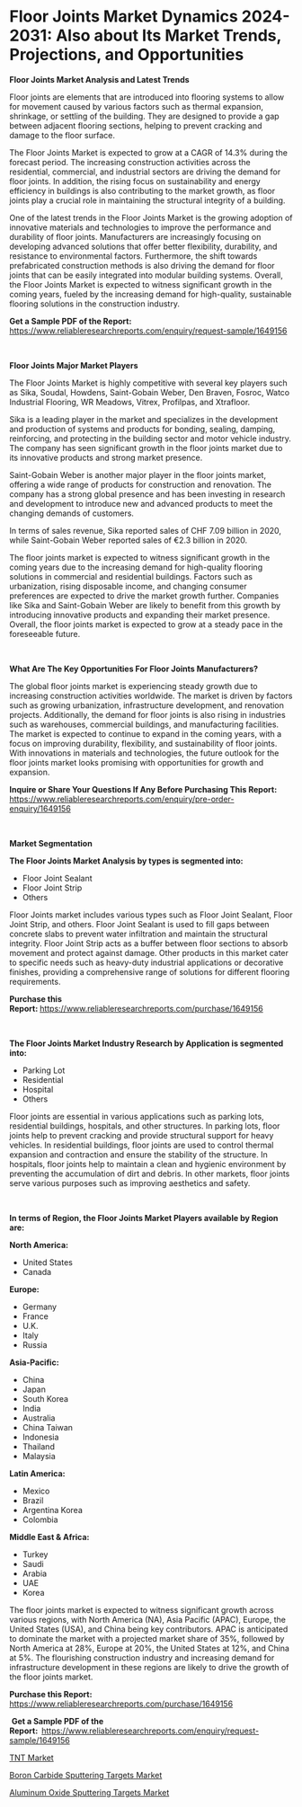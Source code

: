 <p><h1>Floor Joints Market Dynamics 2024-2031: Also about Its Market Trends, Projections, and Opportunities</h1></p><p><strong>Floor Joints Market Analysis and Latest Trends</strong></p>
<p><p>Floor joints are elements that are introduced into flooring systems to allow for movement caused by various factors such as thermal expansion, shrinkage, or settling of the building. They are designed to provide a gap between adjacent flooring sections, helping to prevent cracking and damage to the floor surface.</p><p>The Floor Joints Market is expected to grow at a CAGR of 14.3% during the forecast period. The increasing construction activities across the residential, commercial, and industrial sectors are driving the demand for floor joints. In addition, the rising focus on sustainability and energy efficiency in buildings is also contributing to the market growth, as floor joints play a crucial role in maintaining the structural integrity of a building.</p><p>One of the latest trends in the Floor Joints Market is the growing adoption of innovative materials and technologies to improve the performance and durability of floor joints. Manufacturers are increasingly focusing on developing advanced solutions that offer better flexibility, durability, and resistance to environmental factors. Furthermore, the shift towards prefabricated construction methods is also driving the demand for floor joints that can be easily integrated into modular building systems. Overall, the Floor Joints Market is expected to witness significant growth in the coming years, fueled by the increasing demand for high-quality, sustainable flooring solutions in the construction industry.</p></p>
<p><strong>Get a Sample PDF of the Report:&nbsp;</strong> <a href="https://www.reliableresearchreports.com/enquiry/request-sample/1649156">https://www.reliableresearchreports.com/enquiry/request-sample/1649156</a></p>
<p>&nbsp;</p>
<p><strong>Floor Joints Major Market Players</strong></p>
<p><p>The Floor Joints Market is highly competitive with several key players such as Sika, Soudal, Howdens, Saint-Gobain Weber, Den Braven, Fosroc, Watco Industrial Flooring, WR Meadows, Vitrex, Profilpas, and Xtrafloor. </p><p>Sika is a leading player in the market and specializes in the development and production of systems and products for bonding, sealing, damping, reinforcing, and protecting in the building sector and motor vehicle industry. The company has seen significant growth in the floor joints market due to its innovative products and strong market presence.</p><p>Saint-Gobain Weber is another major player in the floor joints market, offering a wide range of products for construction and renovation. The company has a strong global presence and has been investing in research and development to introduce new and advanced products to meet the changing demands of customers.</p><p>In terms of sales revenue, Sika reported sales of CHF 7.09 billion in 2020, while Saint-Gobain Weber reported sales of €2.3 billion in 2020.</p><p>The floor joints market is expected to witness significant growth in the coming years due to the increasing demand for high-quality flooring solutions in commercial and residential buildings. Factors such as urbanization, rising disposable income, and changing consumer preferences are expected to drive the market growth further. Companies like Sika and Saint-Gobain Weber are likely to benefit from this growth by introducing innovative products and expanding their market presence. Overall, the floor joints market is expected to grow at a steady pace in the foreseeable future.</p></p>
<p>&nbsp;</p>
<p><strong>What Are The Key Opportunities For Floor Joints Manufacturers?</strong></p>
<p><p>The global floor joints market is experiencing steady growth due to increasing construction activities worldwide. The market is driven by factors such as growing urbanization, infrastructure development, and renovation projects. Additionally, the demand for floor joints is also rising in industries such as warehouses, commercial buildings, and manufacturing facilities. The market is expected to continue to expand in the coming years, with a focus on improving durability, flexibility, and sustainability of floor joints. With innovations in materials and technologies, the future outlook for the floor joints market looks promising with opportunities for growth and expansion.</p></p>
<p><strong>Inquire or Share Your Questions If Any Before Purchasing This Report:</strong> <a href="https://www.reliableresearchreports.com/enquiry/pre-order-enquiry/1649156">https://www.reliableresearchreports.com/enquiry/pre-order-enquiry/1649156</a></p>
<p>&nbsp;</p>
<p><strong>Market Segmentation</strong></p>
<p><strong>The Floor Joints Market Analysis by types is segmented into:</strong></p>
<p><ul><li>Floor Joint Sealant</li><li>Floor Joint Strip</li><li>Others</li></ul></p>
<p><p>Floor Joints market includes various types such as Floor Joint Sealant, Floor Joint Strip, and others. Floor Joint Sealant is used to fill gaps between concrete slabs to prevent water infiltration and maintain the structural integrity. Floor Joint Strip acts as a buffer between floor sections to absorb movement and protect against damage. Other products in this market cater to specific needs such as heavy-duty industrial applications or decorative finishes, providing a comprehensive range of solutions for different flooring requirements.</p></p>
<p><strong>Purchase this Report:&nbsp;</strong><a href="https://www.reliableresearchreports.com/purchase/1649156">https://www.reliableresearchreports.com/purchase/1649156</a></p>
<p>&nbsp;</p>
<p><strong>The Floor Joints Market Industry Research by Application is segmented into:</strong></p>
<p><ul><li>Parking Lot</li><li>Residential</li><li>Hospital</li><li>Others</li></ul></p>
<p><p>Floor joints are essential in various applications such as parking lots, residential buildings, hospitals, and other structures. In parking lots, floor joints help to prevent cracking and provide structural support for heavy vehicles. In residential buildings, floor joints are used to control thermal expansion and contraction and ensure the stability of the structure. In hospitals, floor joints help to maintain a clean and hygienic environment by preventing the accumulation of dirt and debris. In other markets, floor joints serve various purposes such as improving aesthetics and safety.</p></p>
<p>&nbsp;</p>
<p><strong>In terms of Region, the Floor Joints Market Players available by Region are:</strong></p>
<p>
    <p> <strong> North America: </strong>
        <ul>
            <li>United States</li>
            <li>Canada</li>
        </ul>
        </p> 
    <p> <strong> Europe: </strong>
        <ul>
            <li>Germany</li>
            <li>France</li>
            <li>U.K.</li>
            <li>Italy</li>
            <li>Russia</li>
        </ul>
        </p> 
    <p> <strong> Asia-Pacific: </strong>
        <ul>
            <li>China</li>
            <li>Japan</li>
            <li>South Korea</li>
            <li>India</li>
            <li>Australia</li>
            <li>China Taiwan</li>
            <li>Indonesia</li>
            <li>Thailand</li>
            <li>Malaysia</li>
        </ul>
        </p> 
    <p> <strong> Latin America: </strong>
        <ul>
            <li>Mexico</li>
            <li>Brazil</li>
            <li>Argentina Korea</li>
            <li>Colombia</li>
        </ul>
        </p> 
    <p> <strong> Middle East & Africa: </strong>
        <ul>
            <li>Turkey</li>
            <li>Saudi</li>
            <li>Arabia</li>
            <li>UAE</li>
            <li>Korea</li>
        </ul>
    </p>
    </p>
<p><p>The floor joints market is expected to witness significant growth across various regions, with North America (NA), Asia Pacific (APAC), Europe, the United States (USA), and China being key contributors. APAC is anticipated to dominate the market with a projected market share of 35%, followed by North America at 28%, Europe at 20%, the United States at 12%, and China at 5%. The flourishing construction industry and increasing demand for infrastructure development in these regions are likely to drive the growth of the floor joints market.</p></p>
<p><strong>Purchase this Report: </strong><a href="https://www.reliableresearchreports.com/purchase/1649156">https://www.reliableresearchreports.com/purchase/1649156</a></p>
<p>&nbsp;<strong>Get a Sample PDF of the Report:&nbsp;&nbsp;</strong><a href="https://www.reliableresearchreports.com/enquiry/request-sample/1649156">https://www.reliableresearchreports.com/enquiry/request-sample/1649156</a></p>
<p><strong></strong></p>
<p><p><a href="https://view.publitas.com/reportprime-1/tnt-market-research-report-the-key-to-successful-business-strategy-forecasted-for-period-from-2023-2030/">TNT Market</a></p><p><a href="https://view.publitas.com/reportprime-1/boron-carbide-sputtering-targets-market-size-growing-and-forecasted-for-period-from-2023-2030-and-provides-complete-market-analysis-of-this-market/">Boron Carbide Sputtering Targets Market</a></p><p><a href="https://view.publitas.com/reportprime-1/insights-into-aluminum-oxide-sputtering-targets-market-size-analysing-market-share-trends-and-growth-from-2023-to-2030/">Aluminum Oxide Sputtering Targets Market</a></p></p>